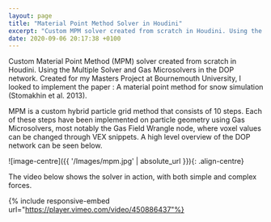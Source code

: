 ```yaml
---
layout: page
title: "Material Point Method Solver in Houdini"
excerpt: "Custom MPM solver created from scratch in Houdini. Using the Multiple Solver and Gas Microsolvers in the DOP network. "
date: 2020-09-06 20:17:38 +0100
---
```

Custom Material Point Method (MPM) solver created from scratch in Houdini. Using the Multiple Solver and Gas Microsolvers in the DOP network. Created for my Masters Project at Bournemouth University, I looked to implement the paper : A material point method for snow simulation (Stomakhin et al. 2013). 

MPM is a custom hybrid particle grid method that consists of 10 steps. Each of these steps have been implemented on particle geometry using Gas Microsolvers, most notably the Gas Field Wrangle node, where voxel values can be changed through VEX snippets. A high level overview of the DOP network can be seen below.

![image-centre]({{ '/Images/mpm.jpg' | absolute_url }}){: .align-centre}

The video below shows the solver in action, with both simple and complex forces.

{% include responsive-embed url="https://player.vimeo.com/video/450886437"%}